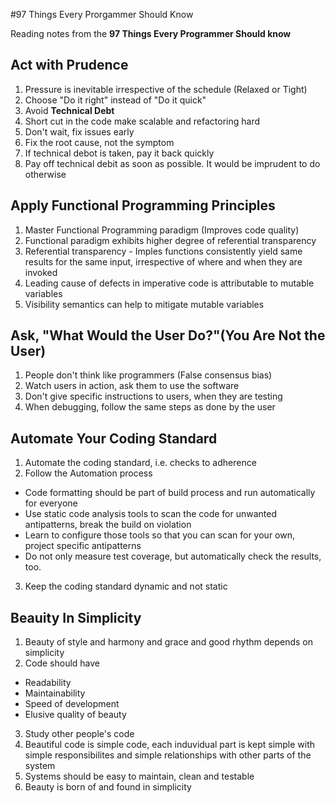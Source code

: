 #97 Things Every Prorgammer Should Know

Reading notes from the **97 Things Every Programmer Should know** 

## Act with Prudence
1. Pressure is inevitable irrespective of the schedule (Relaxed or Tight)
2. Choose "Do it right" instead of "Do it quick"
3. Avoid **Technical Debt**
4. Short cut in the code make scalable and refactoring hard
5. Don't wait, fix issues early
6. Fix the root cause, not the symptom
7. If technical debot is taken, pay it back quickly 
8. Pay off technical debit as soon as possible. It would be imprudent to do otherwise

## Apply Functional Programming Principles
1. Master Functional Programming paradigm (Improves code quality)
2. Functional paradigm exhibits higher degree of referential transparency
3. Referential transparency - Imples functions consistently yield same results for the same input, irrespective of where and when they are invoked
4. Leading cause of defects in imperative code is attributable to mutable variables
5. Visibility semantics can help to mitigate mutable variables


## Ask, "What Would the User Do?"(You Are Not the User)
1. People don't think like programmers (False consensus bias)
2. Watch users in action, ask them to use the software
3. Don't give specific instructions to users, when they are testing
4. When debugging, follow the same steps as done by the user

## Automate Your Coding Standard
1. Automate the coding standard, i.e. checks to adherence
2. Follow the Automation process
  * Code formatting should be part of build process and run automatically for everyone
  * Use static code analysis tools to scan the code for unwanted antipatterns, break the build on violation
  * Learn to configure those tools so that you can scan for your own, project specific antipatterns
  * Do not only measure test coverage, but automatically check the results, too.
3. Keep the coding standard dynamic and not static

## Beauity In Simplicity
1. Beauty of style and harmony and grace and good rhythm depends on simplicity
2. Code should have
  * Readability
  * Maintainability
  * Speed of development
  * Elusive quality of beauty
3. Study other people's code
4. Beautiful code is simple code, each induvidual part is kept simple with simple responsibilites and simple relationships with other parts of the system
5. Systems should be easy to maintain, clean and testable
6. Beauty is born of and found in simplicity
